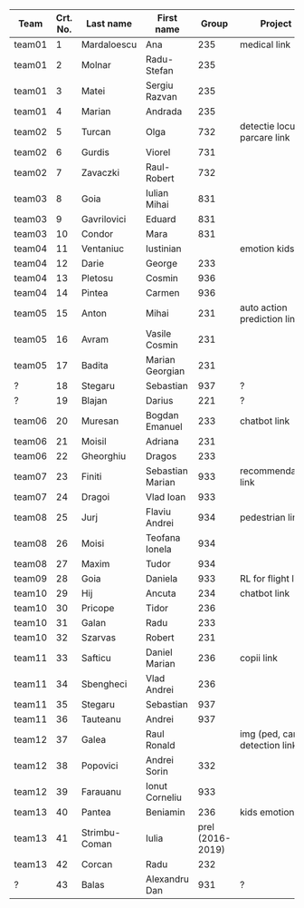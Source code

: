 | Team   | Crt. No. | Last name     | First name       | Group            | Project                          | Presentation (3dec/10dec/17dec/14jan)|
|--------|----------|---------------|------------------|------------------|----------------------------------|--------------------------------------|
| team01 | 1        | Mardaloescu   | Ana              | 235              | medical link                     | |
| team01 | 2        | Molnar        | Radu-Stefan      | 235              |                                  | |
| team01 | 3        | Matei         | Sergiu Razvan    | 235              |                                  | |
| team01 | 4        | Marian        | Andrada          | 235              |                                  | |
| team02 | 5        | Turcan        | Olga             | 732              | detectie locuri parcare link     | |
| team02 | 6        | Gurdis        | Viorel           | 731              |                                  | |
| team02 | 7        | Zavaczki      | Raul-Robert      | 732              |                                  | |
| team03 | 8        | Goia          | Iulian Mihai     | 831              |                                  | |
| team03 | 9        | Gavrilovici   | Eduard           | 831              |                                  | |
| team03 | 10       | Condor        | Mara             | 831              |                                  | |
| team04 | 11       | Ventaniuc     | Iustinian        |                  | emotion kids link                | |
| team04 | 12       | Darie         | George           | 233              |                                  | |
| team04 | 13       | Pletosu       | Cosmin           | 936              |                                  | |
| team04 | 14       | Pintea        | Carmen           | 936              |                                  | |
| team05 | 15       | Anton         | Mihai            | 231              | auto action prediction link      | |
| team05 | 16       | Avram         | Vasile Cosmin    | 231              |                                  | |
| team05 | 17       | Badita        | Marian Georgian  | 231              |                                  | |
|  ?     | 18       | Stegaru       | Sebastian        | 937              |   ?                              | |
|  ?     | 19       | Blajan        | Darius           | 221              |    ?                             | |
| team06 | 20       | Muresan       | Bogdan Emanuel   | 233              | chatbot link                     | |
| team06 | 21       | Moisil        | Adriana          | 231              |                                  | |
| team06 | 22       | Gheorghiu     | Dragos           | 233              |                                  | |
| team07 | 23       | Finiti        | Sebastian Marian | 933              | recommendation link              | |
| team07 | 24       | Dragoi        | Vlad Ioan        | 933              |                                  | |
| team08 | 25       | Jurj          | Flaviu Andrei    | 934              | pedestrian link                  | |
| team08 | 26       | Moisi         | Teofana Ionela   | 934              |                                  | |
| team08 | 27       | Maxim         | Tudor            | 934              |                                  | |
| team09 | 28       | Goia          | Daniela          | 933              | RL for flight  link              | |
| team10 | 29       | Hij           | Ancuta           | 234              | chatbot link                     | |
| team10 | 30       | Pricope       | Tidor            | 236              |                                  | |
| team10 | 31       | Galan         | Radu             | 233              |                                  | |
| team10 | 32       | Szarvas       | Robert           | 231              |                                  | |
| team11 | 33       | Safticu       | Daniel Marian    | 236              | copii  link                      | |
| team11 | 34       | Sbengheci     | Vlad Andrei      | 236              |                                  | |
| team11 | 35       | Stegaru       | Sebastian        | 937              |                                  | |
| team11 | 36       | Tauteanu      | Andrei           | 937              |                                  | |
| team12 | 37       | Galea         | Raul Ronald      |                  | img (ped, cars) detection link   | |
| team12 | 38       | Popovici      | Andrei Sorin     | 332              |                                  | |
| team12 | 39       | Farauanu      | Ionut Corneliu   | 933              |                                  | |
| team13 | 40       | Pantea        | Beniamin         | 236              | kids emotion link                | |
| team13 | 41       | Strimbu-Coman | Iulia            | prel (2016-2019) |                                  | |
| team13 | 42       | Corcan        | Radu             | 232              |                                  | |
| ?      | 43       | Balas 	      | Alexandru Dan    | 931		          | ?                   				     | |

